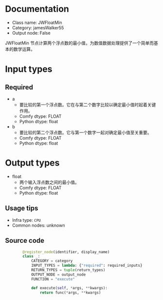 
# Documentation
- Class name: JWFloatMin
- Category: jamesWalker55
- Output node: False

JWFloatMin 节点计算两个浮点数的最小值，为数值数据处理提供了一个简单而基本的数学运算。

# Input types
## Required
- a
    - 要比较的第一个浮点数。它在与第二个数字比较以确定最小值时起着关键作用。
    - Comfy dtype: FLOAT
    - Python dtype: float
- b
    - 要比较的第二个浮点数。它与第一个数字一起对确定最小值至关重要。
    - Comfy dtype: FLOAT
    - Python dtype: float

# Output types
- float
    - 两个输入浮点数之间的最小值。
    - Comfy dtype: FLOAT
    - Python dtype: float


## Usage tips
- Infra type: `CPU`
- Common nodes: unknown


## Source code
```python
        @register_node(identifier, display_name)
        class _:
            CATEGORY = category
            INPUT_TYPES = lambda: {"required": required_inputs}
            RETURN_TYPES = tuple(return_types)
            OUTPUT_NODE = output_node
            FUNCTION = "execute"

            def execute(self, *args, **kwargs):
                return func(*args, **kwargs)

```
